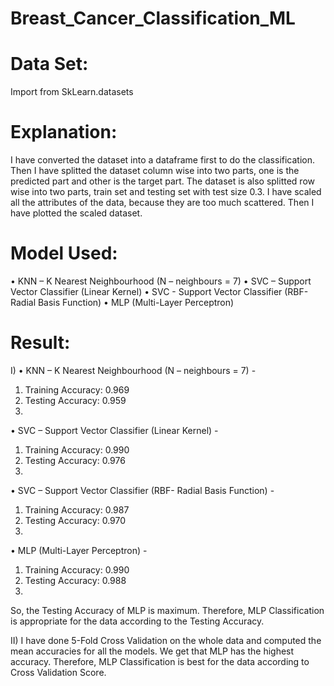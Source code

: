 # Breast_Cancer_Classification_ML

# Data Set:
Import from SkLearn.datasets

# Explanation:
I have converted the dataset into a dataframe first to do the classification. Then I have splitted the dataset column wise into two parts, one is the predicted part and other is the target part. The dataset is also splitted row wise into two parts, train set and testing set with test size 0.3. I have scaled all the attributes of the data, because they are too much scattered. Then I have plotted the scaled dataset.

# Model Used: 
•	KNN – K Nearest Neighbourhood (N – neighbours = 7)
•	SVC – Support Vector Classifier (Linear Kernel)
•	SVC - Support Vector Classifier (RBF- Radial Basis Function)
•	MLP (Multi-Layer Perceptron)

# Result:
I)
•	KNN – K Nearest Neighbourhood (N – neighbours = 7) -
1.	Training Accuracy: 0.969
2.	Testing Accuracy: 0.959
3.	
•	SVC – Support Vector Classifier (Linear Kernel) -
1.	Training Accuracy: 0.990
2.	Testing Accuracy: 0.976
3.	
•	SVC – Support Vector Classifier (RBF- Radial Basis Function) -
1.	Training Accuracy: 0.987
2.	Testing Accuracy: 0.970
3.	
•	MLP (Multi-Layer Perceptron) -
1.	Training Accuracy: 0.990
2.	Testing Accuracy: 0.988
3.	
So, the Testing Accuracy of MLP is maximum. Therefore, MLP Classification is appropriate for the data according to the Testing Accuracy.

II) I have done 5-Fold Cross Validation on the whole data and computed the mean accuracies for all the models. We get that MLP has the highest accuracy. Therefore, MLP Classification is best for the data according to Cross Validation Score.
